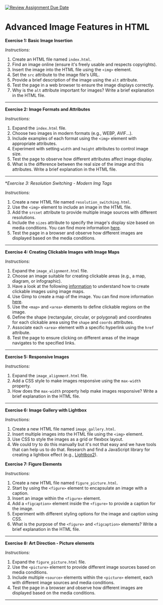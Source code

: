 [![Review Assignment Due Date](https://classroom.github.com/assets/deadline-readme-button-24ddc0f5d75046c5622901739e7c5dd533143b0c8e959d652212380cedb1ea36.svg)](https://classroom.github.com/a/aAekfEl5)

# Advanced Image Features in HTML

**Exercise 1: Basic Image Insertion**

_Instructions:_

1. Create an HTML file named `index.html`.
2. Find an image online (ensure it's freely usable and respects copyrights).
3. Insert the image into the HTML file using the `<img>` element.
4. Set the `src` attribute to the image file's URL.
5. Provide a brief description of the image using the `alt` attribute.
6. Test the page in a web browser to ensure the image displays correctly.
7. Why is the `alt` attribute important for images? Write a brief explanation in the HTML file.

---

**Exercise 2: Image Formats and Attributes**

_Instructions:_

1. Expand the `index.html` file.
2. Choose two images in modern formats (e.g., WEBP, AVIF...).
3. Include examples of each format using the `<img>` element with appropriate attributes.
4. Experiment with setting `width` and `height` attributes to control image size.
5. Test the page to observe how different attributes affect image display.
6. What is the difference between the real size of the image and this attributes. Write a brief explanation in the HTML file.

---

\*_Exercise 3: Resolution Switching - Modern Img Tags_

_Instructions:_

1. Create a new HTML file named `resolution_switching.html`.
2. Use the `<img>` element to include an image in the HTML file.
3. Add the `srcset` attribute to provide multiple image sources with different resolutions.
4. Include the `sizes` attribute to specify the image's display size based on media conditions. You can find more information [here](https://www.dofactory.com/html/img/sizes).
5. Test the page in a browser and observe how different images are displayed based on the media conditions.

---

**Exercise 4: Creating Clickable Images with Image Maps**

_Instructions:_

1. Expand the `image_alignment.html` file.
2. Choose an image suitable for creating clickable areas (e.g., a map, diagram, or infographic).
3. Have a look at the following [information](https://www.w3schools.com/tags/tag_map.asp) to understand how to create clickable images using image maps.
4. Use Gimp to create a map of the image. You can find more information [here](https://docs.gimp.org/en/plug-in-imagemap.html).
5. Use the `<map>` and `<area>` elements to define clickable regions on the image.
6. Define the shape (rectangular, circular, or polygonal) and coordinates for each clickable area using the `shape` and `coords` attributes.
7. Associate each `<area>` element with a specific hyperlink using the `href` attribute.
8. Test the page to ensure clicking on different areas of the image navigates to the specified links.

---

**Exercise 5: Responsive Images**

_Instructions:_

1. Expand the `image_alignment.html` file.
2. Add a CSS style to make images responsive using the `max-width` property.
3. How does the `max-width` property help make images responsive? Write a brief explanation in the HTML file.

---

**Exercise 6: Image Gallery with Lightbox**

_Instructions:_

1. Create a new HTML file named `image_gallery.html`.
2. Insert multiple images into the HTML file using the `<img>` element.
3. Use CSS to style the images as a grid or flexbox layout.
4. We could try to do this manually but it's not that easy and we have tools that can help us to do that. Research and find a JavaScript library for creating a lightbox effect (e.g., [Lightbox2](https://lokeshdhakar.com/projects/lightbox2/)).

**Exercise 7: Figure Elements**

_Instructions:_

1. Create a new HTML file named `figure_picture.html`.
2. Start by using the `<figure>` element to encapsulate an image with a caption.
3. Insert an image within the `<figure>` element.
4. Add a `<figcaption>` element inside the `<figure>` to provide a caption for the image.
5. Experiment with different styling options for the image and caption using CSS.
6. What is the purpose of the `<figure>` and `<figcaption>` elements? Write a brief explanation in the HTML file.

---

**Exercise 8: Art Direction - Picture elements**

_Instructions:_

1. Expand the `figure_picture.html` file.
2. Use the `<picture>` element to provide different image sources based on media conditions.
3. Include multiple `<source>` elements within the `<picture>` element, each with different image sources and media conditions.
4. Test the page in a browser and observe how different images are displayed based on the media conditions.

---
